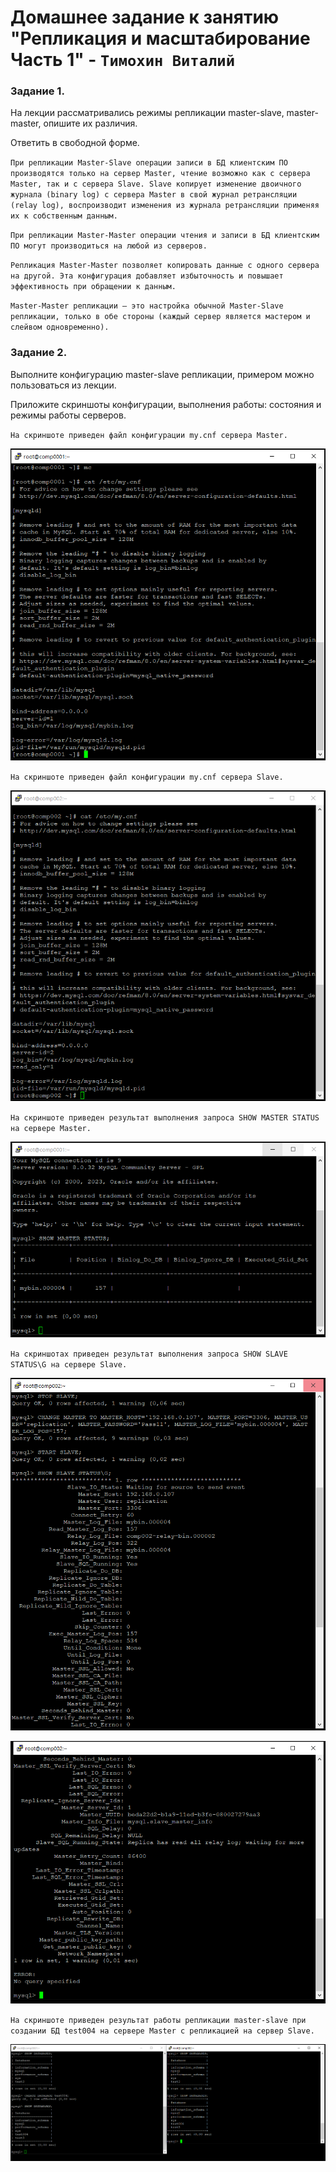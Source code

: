 # Домашнее задание к занятию "Репликация и масштабирование Часть 1" - `Тимохин Виталий`

### Задание 1.

На лекции рассматривались режимы репликации master-slave, master-master, опишите их различия.

Ответить в свободной форме.

`При репликации Master-Slave операции записи в БД клиентским ПО производятся только на сервер Master, чтение возможно как с сервера Master, так и с сервера Slave. Slave копирует изменение двоичного журнала (binary log) с сервера Master в свой журнал ретрансляции (relay log), воспроизводит изменения из журнала ретрансляции применяя их к собственным данным.`

`При репликации Master-Master операции чтения и записи в БД клиентским ПО могут производиться на любой из серверов.`

`Репликация Master-Master позволяет копировать данные с одного сервера на другой. Эта конфигурация добавляет избыточность и повышает эффективность при обращении к данным.`

`Master-Master репликации – это настройка обычной Master-Slave репликации, только в обе стороны (каждый сервер является мастером и слейвом одновременно).`

### Задание 2.

Выполните конфигурацию master-slave репликации, примером можно пользоваться из лекции.

Приложите скриншоты конфигурации, выполнения работы: состояния и режимы работы серверов.

`На скриншоте приведен файл конфигурации my.cnf сервера Master.`

![img](img/Master_1.PNG)

`На скриншоте приведен файл конфигурации my.cnf сервера Slave.`

![img](img/Slave.PNG)

`На скриншоте приведен результат выполнения запроса SHOW MASTER STATUS на сервере Master.`

![img](img/Master_2.PNG)

`На скриншотах приведен результат выполнения запроса SHOW SLAVE STATUS\G на сервере Slave.`

![img](img/Slave_2_1.PNG)

![img](img/Slave_2_2.PNG)

`На скриншоте приведен результат работы репликации master-slave при создании БД test004 на сервере Master с репликацией на сервер Slave.`

![img](img/MS_3.PNG)

